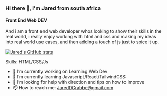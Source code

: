 ### **Hi there 👋, i'm Jared from south africa**
#### **Front End Web DEV**

And i am a front end web developer whos looking to show their skills in the real world, i really enjoy working with html and css and making my ideas into real world use cases, and then adding a touch of js just to spice it up.




[![Jared's GitHub stats](https://github-readme-stats.vercel.app/api?username=JaredCrabbe)](https://github.com/anuraghazra/github-readme-stats)

Skills: HTML/CSS/Js

- 🔭 I’m currently working on Learning Web Dev 
- 🌱 I’m currently learning Javascript/React/TailwindCSS 
- 🤔 I’m looking for help with direction and tips on how to improve 
- 📫 How to reach me: JaredDCrabbe@gmail.com



